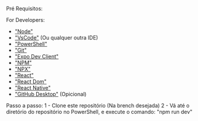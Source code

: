 Pré Requisitos:

For Developers:
- ["Node"](https://nodejs.org/en/download)
- ["VsCode"](https://code.visualstudio.com) (Ou qualquer outra IDE)
- ["PowerShell"](https://learn.microsoft.com/pt-br/powershell/scripting/install/installing-powershell-on-windows?view=powershell-7.4)
- ["Git"](https://git-scm.com/downloads)
- ["Expo Dev Client"](https://www.npmjs.com/package/expo-dev-client)
- ["NPM"](https://www.npmjs.com/package/npm)
- ["NPX"](https://www.npmjs.com/package/npx)
- ["React"](https://www.npmjs.com/package/react)
- ["React Dom"](https://www.npmjs.com/package/react-dom)
- ["React Native"](https://www.npmjs.com/package/react-native)
- ["GitHub Desktop"](https://desktop.github.com) (Opicional)


Passo a passo: 
1 - Clone este repositório (Na brench desejada)
2 - Vá até o diretório do repositório no PowerShell, e execute o comando:
"npm run dev"
